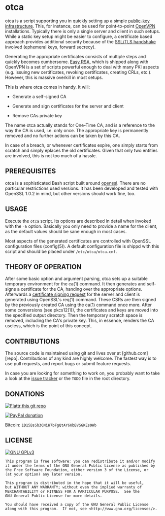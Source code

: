 # otca

otca is a script supporting you in quickly setting up a simple [public-key
infrastructure][x509]. This, for instance, can be used for point-to-point
[OpenVPN][openvpn] installations. Typically there is only a single server
and client in such setups. While a static key setup might be easier to
configure, a certificate based approach provides additional security because
of the [SSL/TLS handshake][tls] involved (ephemeral keys, forward secrecy).

Generating the appropriate certificates consists of multiple steps and quickly
becomes cumbersome. [Easy RSA][easy-rsa], which is shipped along with OpenVPN
is a set of scripts powerful enough to deal with many PKI aspects (e.g. issuing
new certificates, revoking certificates, creating CRLs, etc.). However, this is
massive overkill in most setups.

This is where otca comes in handy. It will:

 - Generate a self-signed CA

 - Generate and sign certificates for the server and client

 - Remove CAs private key

The name otca actually stands for One-Time CA, and is a reference to the way
the CA is used, i.e. only once. The appropriate key is permanently removed and
no further actions can be taken by this CA.

In case of a breach, or whenever certificates expire, one simply starts from
scratch and simply eplaces the old certificates. Given that only two entities
are involved, this is not too much of a hassle.

## PREREQUISITES

otca is a sophisticated Bash script built around [openssl][openssl]. There are
no particular restrictions used versions. It has been developed and tested with
OpenSSL 1.0.2 in mind, but other versions should work fine, too.

## USAGE

Execute the `otca` script. Its options are described in detail when invoked
with the `-h` option. Basically you only need to provide a name for the client,
as the default values should be sane enough in most cases.

Most aspects of the generated certificates are controlled with OpenSSL
configuration files (config(5)). A default configuration file is shippd with
this script and should be placed under `/etc/otca/otca.cnf`.

## THEORY OF OPERATION

After some basic option and argument parsing, otca sets up a suitable
temporary environment for the ca(1) command. It then generates and self-signs
a certificate for the CA, handing over the appropriate options. Afterwards
a [certificate signing request][csr] for the server and client is generated
using OpenSSL's req(1) command. These CSRs are then signed by the previously
created CA using the ca(1) command once more. After some conversions
(see pkcs12(1)), the certificates and keys are moved into the specified output
directory. Then the temporary scratch space is removed, including the CA's
private key. This, in essence, renders the CA useless, which is the point of
this concept.

## CONTRIBUTIONS

The source code is maintained using git and lives over at [github.com][repo].
Contributions of any kind are highly welcome. The fastest way is to use pull
requests, and report bugs or submit feature requests.

In case you are looking for something to work on, you probably want to take a
look at the [issue tracker][tracker] or the `TODO` file in the root directory.

## DONATIONS

[![Flattr this git repo](http://api.flattr.com/button/flattr-badge-large.png "Flattr This!")](https://flattr.com/submit/auto?user_id=johnpatcher&url=https://github.com/kbabioch/otca)

[![PayPal donation](https://www.paypalobjects.com/en_US/i/btn/btn_donate_SM.gif "PayPal")](https://www.paypal.com/cgi-bin/webscr?cmd=_donations&business=karol%40babioch%2ede&lc=DE&item_name=otca&no_note=0&currency_code=EUR&bn=PP%2dDonationsBF%3abtn_donateCC_LG%2egif%3aNonHostedGuest)

Bitcoin: `1D15BsSb3CNiH7bFgQtAY6KbBVSGKEs9Wb`

## LICENSE

[![GNU GPLv3](http://www.gnu.org/graphics/gplv3-127x51.png "GNU GPLv3")](http://www.gnu.org/licenses/gpl.html)

    This program is free software: you can redistribute it and/or modify
    it under the terms of the GNU General Public License as published by
    the Free Software Foundation, either version 3 of the License, or
    (at your option) any later version.

    This program is distributed in the hope that it will be useful,
    but WITHOUT ANY WARRANTY; without even the implied warranty of
    MERCHANTABILITY or FITNESS FOR A PARTICULAR PURPOSE.  See the
    GNU General Public License for more details.

    You should have received a copy of the GNU General Public License
    along with this program.  If not, see <http://www.gnu.org/licenses/>.

[x509]: https://en.wikipedia.org/wiki/X.509
[openssl]: https://www.openssl.org
[openvpn]: https://openvpn.net
[tls]: https://en.wikipedia.org/wiki/Transport_Layer_Security
[csr]: https://en.wikipedia.org/wiki/Certificate_signing_request
[easy-rsa]: https://openvpn.net/easyrsa.html
[broken-revocation]: http://news.netcraft.com/archives/2013/05/13/how-certificate-revocation-doesnt-work-in-practice.html
[github]: https://github.com/kbabioch/otca
[tracker]: https://github.com/kbabioch/otca/issues

